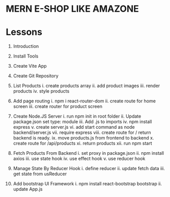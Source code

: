 # MERN E-SHOP LIKE AMAZONE

# Lessons

1.  Introduction

2.  Install Tools

3.  Create Vite App

4.  Create Git Repository

5.  List Products
        i.    create products array
        ii.   add product images
        iii.  render products
        iv.   style products

6.  Add page routing
        i.    npm i react-router-dom
        ii.   create route for home screen
        iii.  create router for product screen

7.  Create Node.JS Server
        i.    run npm init in root folder
        ii.   Update package.json set type: module
        iii.  Add .js to imports
        iv.   npm install express
        v.    create server.js
        vi.   add start command as node backend/server.js
        vii.  require express
        viii. create route for / return backend is ready.
        ix.   move products.js from frontend to backend
        x.    create route for /api/products
        xi.   return products
        xii.  run npm start
8.  Fetch Products From Backend
        i.   set proxy in package.json
        ii.  npm install axios
        iii. use state hook
        iv.  use effect hook
        v.   use reducer hook
9.  Manage State By Reducer Hook
        i.   define reducer
        ii.  update fetch data
        iii. get state from usReducer
10. Add bootstrap UI Framework
        i.   npm install react-bootstrap bootstrap
        ii.  update App.js
